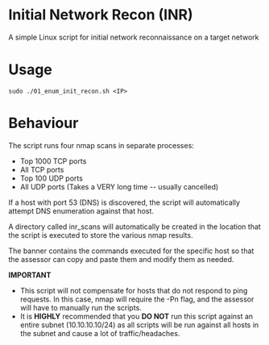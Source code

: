 # Initial Network Recon (INR)
A simple Linux script for initial network reconnaissance on a target network

# Usage
```
sudo ./01_enum_init_recon.sh <IP>
```

# Behaviour
The script runs four nmap scans in separate processes: 

- Top 1000 TCP ports
- All TCP ports
- Top 100 UDP ports
- All UDP ports (Takes a VERY long time -- usually cancelled)

If a host with port 53 (DNS) is discovered, the script will automatically attempt DNS enumeration against that host.

A directory called inr_scans will automatically be created in the location that the script is executed to store the various nmap results.

The banner contains the commands executed for the specific host so that the assessor can copy and paste them and modify them as needed.

**IMPORTANT**

- This script will not compensate for hosts that do not respond to ping requests. In this case, nmap will require the -Pn flag, and the assessor will have to manually run the scripts. 
- It is **HIGHLY** recommended that you **DO NOT** run this script against an entire subnet (10.10.10.10/24) as all scripts will be run against all hosts in the subnet and cause a lot of traffic/headaches.

